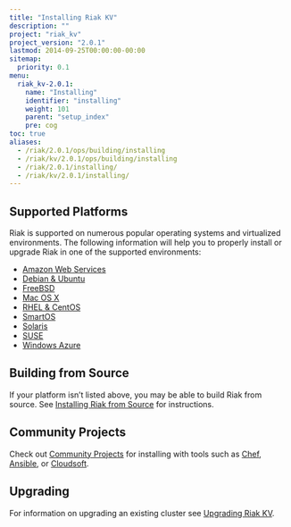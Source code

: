 ```yaml
---
title: "Installing Riak KV"
description: ""
project: "riak_kv"
project_version: "2.0.1"
lastmod: 2014-09-25T00:00:00-00:00
sitemap:
  priority: 0.1
menu:
  riak_kv-2.0.1:
    name: "Installing"
    identifier: "installing"
    weight: 101
    parent: "setup_index"
    pre: cog
toc: true
aliases:
  - /riak/2.0.1/ops/building/installing
  - /riak/kv/2.0.1/ops/building/installing
  - /riak/2.0.1/installing/
  - /riak/kv/2.0.1/installing/
---
```


[install aws]: {{<baseurl>}}riak/kv/2.0.1/setup/installing/amazon-web-services
[install debian & ubuntu]: {{<baseurl>}}riak/kv/2.0.1/setup/installing/debian-ubuntu
[install freebsd]: {{<baseurl>}}riak/kv/2.0.1/setup/installing/freebsd
[install mac osx]: {{<baseurl>}}riak/kv/2.0.1/setup/installing/mac-osx
[install rhel & centos]: {{<baseurl>}}riak/kv/2.0.1/setup/installing/rhel-centos
[install smartos]: {{<baseurl>}}riak/kv/2.0.1/setup/installing/smartos
[install solaris]: {{<baseurl>}}riak/kv/2.0.1/setup/installing/solaris
[install suse]: {{<baseurl>}}riak/kv/2.0.1/setup/installing/suse
[install windows azure]: {{<baseurl>}}riak/kv/2.0.1/setup/installing/windows-azure
[install source index]: {{<baseurl>}}riak/kv/2.0.1/setup/installing/source
[community projects]: {{<baseurl>}}community/projects
[upgrade index]: {{<baseurl>}}riak/kv/2.0.1/setup/upgrading

## Supported Platforms

Riak is supported on numerous popular operating systems and virtualized
environments. The following information will help you to
properly install or upgrade Riak in one of the supported environments:

  * [Amazon Web Services][install aws]
  * [Debian & Ubuntu][install debian & ubuntu]
  * [FreeBSD][install freebsd]
  * [Mac OS X][install mac osx]
  * [RHEL & CentOS][install rhel & centos]
  * [SmartOS][install smartos]
  * [Solaris][install solaris]
  * [SUSE][install suse]
  * [Windows Azure][install windows azure]

## Building from Source

If your platform isn’t listed above, you may be able to build Riak from source. See [Installing Riak from Source][install source index] for instructions.

## Community Projects

Check out [Community Projects][community projects] for installing with tools such as [Chef](https://www.chef.io/chef/), [Ansible](http://www.ansible.com/), or [Cloudsoft](http://www.cloudsoftcorp.com/).

## Upgrading

For information on upgrading an existing cluster see [Upgrading Riak KV][upgrade index].

